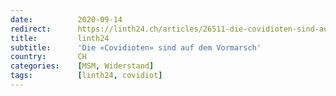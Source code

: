 ```yaml
---
date:          2020-09-14
redirect:      https://linth24.ch/articles/26511-die-covidioten-sind-auf-dem-vormarsch
title:         linth24
subtitle:      'Die «Covidioten» sind auf dem Vormarsch'
country:       CH
categories:    [MSM, Widerstand]
tags:          [linth24, covidiot]
---
```

